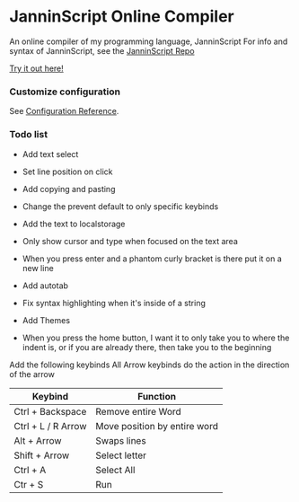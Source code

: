 # JanninScript Online Compiler

An online compiler of my programming language, JanninScript
For info and syntax of JanninScript, see the [JanninScript Repo](https://github.com/jordanlandry/janninscript)

[Try it out here!](https://jordanlandry.github.io/janninscript-online/)

### Customize configuration

See [Configuration Reference](https://cli.vuejs.org/config/).

### Todo list

- Add text select

- Set line position on click

- Add copying and pasting

- Change the prevent default to only specific keybinds

- Add the text to localstorage

- Only show cursor and type when focused on the text area

- When you press enter and a phantom curly bracket is there put it on a new line

- Add autotab

- Fix syntax highlighting when it's inside of a string

- Add Themes

- When you press the home button, I want it to only take you to where the indent is, or if you are already there, then take you to the beginning

Add the following keybinds
All Arrow keybinds do the action in the direction of the arrow

| Keybind            | Function                     |
| ------------------ | ---------------------------- |
| Ctrl + Backspace   | Remove entire Word           |
| Ctrl + L / R Arrow | Move position by entire word |
| Alt + Arrow        | Swaps lines                  |
| Shift + Arrow      | Select letter                |
| Ctrl + A           | Select All                   |
| Ctr + S            | Run                          |
